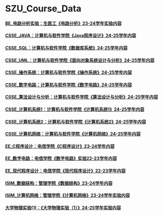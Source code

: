 # SZU_Course_Data

#### [BE_电路分析实验：生医工《电路分析》23-24学年实验内容](https://github.com/O-utIn/SZU_Course/tree/main/BE_%E7%94%B5%E8%B7%AF%E5%88%86%E6%9E%90%E5%AE%9E%E9%AA%8C)
#### [CSSE_JAVA：计算机与软件学院《Java程序设计》24-25学年内容](https://github.com/O-utIn/SZU_Course/tree/main/CSSE_JAVA)
#### [CSSE_SQL：计算机与软件学院《数据库系统》24-25学年内容](https://github.com/O-utIn/SZU_Course/tree/main/CSSE_SQL)
#### [CSSE_UML：计算机与软件学院《面向对象系统设计与分析》24-25学年内容](https://github.com/O-utIn/SZU_Course/tree/main/CSSE_UML)
#### [CSSE_操作系统：计算机与软件学院《操作系统》24-25学年内容](https://github.com/O-utIn/SZU_Course/tree/aaa5a5e74a8a79225df52e910d6be366b5668edc/CSSE_%E6%93%8D%E4%BD%9C%E7%B3%BB%E7%BB%9F)
#### [CSSE_数字电路：计算机与软件学院《数字电路》24-25学年内容](https://github.com/O-utIn/SZU_Course/tree/b0683323bea211a365b3285d641add179c3b4513/CSSE_%E6%95%B0%E5%AD%97%E7%94%B5%E8%B7%AF)
#### [CSSE_算法设计与分析：计算机与软件学院《算法设计与分析》24-25学年内容](https://github.com/O-utIn/SZU_Course/tree/20b330d93554757e6e50af0fec01678a2ff9cb59/CSSE_%E7%AE%97%E6%B3%95%E8%AE%BE%E8%AE%A1%E4%B8%8E%E5%88%86%E6%9E%90)
#### [CSSE_计算机系统1：计算机与软件学院《计算机系统1》24-25学年内容](https://github.com/O-utIn/SZU_Course/tree/bf4e449d89cd78121a3e44a607f3dded9d6ff1a3/CSSE_%E8%AE%A1%E7%AE%97%E6%9C%BA%E7%B3%BB%E7%BB%9F1)
#### [CSSE_计算机系统2：计算机与软件学院《计算机系统2》24-25学年内容](https://github.com/O-utIn/SZU_Course/tree/a3601f06430740e0a6f6d6f8e0e6ad63b3f338a8/CSSE_%E8%AE%A1%E7%AE%97%E6%9C%BA%E7%B3%BB%E7%BB%9F2)
#### [CSSE_计算机网络：计算机与软件学院《计算机网络》24-25学年内容](https://github.com/O-utIn/SZU_Course/tree/6b2dbd7c4da48c38461391ff311d0c2e9e60f9c6/CSSE_%E8%AE%A1%E7%AE%97%E6%9C%BA%E7%BD%91%E7%BB%9C)
#### [EE_C程序设计：电信学院《C程序设计》23-24学年内容](https://github.com/O-utIn/SZU_Course/tree/main/EE_C%E7%A8%8B%E5%BA%8F%E8%AE%BE%E8%AE%A1)
#### [EE_数字电路：电信学院《数字电路》实验22-23学年内容](https://github.com/O-utIn/SZU_Course/tree/main/EE_%E6%95%B0%E5%AD%97%E7%94%B5%E8%B7%AF)
#### [EE_现代程序设计：电信学院《现代程序设计》22-23学年内容](https://github.com/O-utIn/SZU_Course/tree/main/EE_%E7%8E%B0%E4%BB%A3%E7%A8%8B%E5%BA%8F%E8%AE%BE%E8%AE%A1)
#### [ISIM_数据结构：管理学院《数据结构》23-24学年内容](https://github.com/O-utIn/SZU_Course/tree/main/ISIM_%E6%95%B0%E6%8D%AE%E7%BB%93%E6%9E%84)
#### [ISIM_计算机网络：管理学院《计算机网络》23-24学年实验内容](https://github.com/O-utIn/SZU_Course/tree/main/ISIM_%E8%AE%A1%E7%AE%97%E6%9C%BA%E7%BD%91%E7%BB%9C)
#### [大学物理实验(1)：《大学物理实验（1）》24-25学年实验内容](https://github.com/OutIn/SZU_Course/tree/cd618599f3872dc8a7da9c619f5974a0d12ce3e4/%E5%A4%A7%E5%AD%A6%E7%89%A9%E7%90%86%E5%AE%9E%E9%AA%8C(1))
